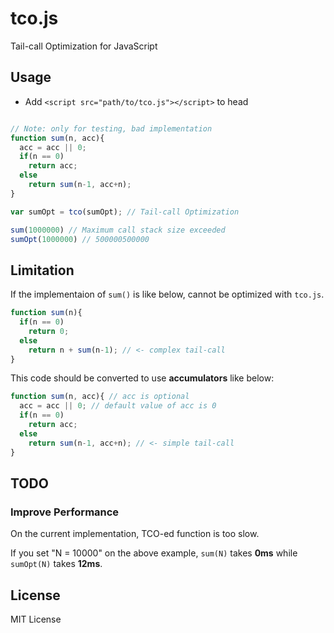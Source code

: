 # tco.js

Tail-call Optimization for JavaScript

## Usage

- Add `<script src="path/to/tco.js"></script>` to head

```javascript

// Note: only for testing, bad implementation 
function sum(n, acc){
  acc = acc || 0;
  if(n == 0)
    return acc;
  else
    return sum(n-1, acc+n);
}

var sumOpt = tco(sumOpt); // Tail-call Optimization

sum(1000000) // Maximum call stack size exceeded
sumOpt(1000000) // 500000500000
```

## Limitation

If the implementaion of `sum()` is like below, cannot be optimized with `tco.js`.

```javascript
function sum(n){
  if(n == 0)
    return 0;
  else
    return n + sum(n-1); // <- complex tail-call
}
```
This code should be converted to use **accumulators** like below:

```javascript
function sum(n, acc){ // acc is optional
  acc = acc || 0; // default value of acc is 0
  if(n == 0)
    return acc;
  else
    return sum(n-1, acc+n); // <- simple tail-call
}
```

## TODO

### Improve Performance

On the current implementation, TCO-ed function is too slow.

If you set "N = 10000" on the above example, `sum(N)` takes **0ms** while `sumOpt(N)` takes **12ms**.

## License

MIT License